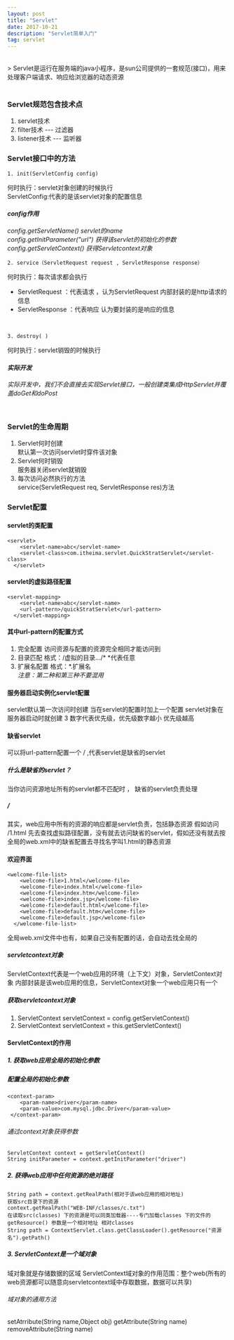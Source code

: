 ```yaml
---
layout: post
title: "Servlet"
date: 2017-10-21 
description: "Servlet简单入门"
tag: servlet 
--- 
```

<br>
> Servlet是运行在服务端的java小程序，是sun公司提供的一套规范(接口)，用来处理客户端请求、响应给浏览器的动态资源<br>

<br>

### Servlet规范包含技术点
1. servlet技术
2. filter技术 --- 过滤器
3. listener技术 --- 监听器

### Servlet接口中的方法
```
1. init(ServletConfig config)
```

何时执行：servlet对象创建的时候执行<br>
ServletConfig:代表的是该servlet对象的配置信息

#### *config作用*
*config.getServletName()   servlet的name*<br>
*config.getInitParameter("url") 获得该servlet的初始化的参数*<br>
*config.getServletContext()  获得Servletcontext对象*<br>

```
2. service（ServletRequest request , ServletResponse response）
```
何时执行：每次请求都会执行
- ServletRequest ：代表请求 ，认为ServletRequest 内部封装的是http请求的信息
- ServletResponse ：代表响应 认为要封装的是响应的信息<br>

<br>

```
3. destroy( )
```
何时执行：servlet销毁的时候执行

#### *实际开发*
*实际开发中，我们不会直接去实现Servlet接口，一般创建类集成HttpServlet并覆盖doGet和doPost*<br>

<br>

### Servlet的生命周期
1. Servlet何时创建<br>
默认第一次访问servlet时穿件该对象
2. Servlet何时销毁<br>
服务器关闭servlet就销毁
3. 每次访问必然执行的方法<br>
service(ServletRequest req, ServletResponse res)方法

### Servlet配置

#### servlet的类配置
```
<servlet>
    <servlet-name>abc</servlet-name>
    <servlet-class>com.itheima.servlet.QuickStratServlet</servlet-class> 
  </servlet>
```
#### servlet的虚拟路径配置

```
<servlet-mapping>
    <servlet-name>abc</servlet-name>
    <url-pattern>/quickStratServlet</url-pattern>
  </servlet-mapping>
```
#### 其中url-pattern的配置方式
1. 完全配置 访问资源与配置的资源完全相同才能访问到
2. 目录匹配 格式：/虚拟的目录.../*  *代表任意
3. 扩展名配置 格式：*.扩展名<br>
*注意：第二种和第三种不要混用*

#### 服务器启动实例化servlet配置
<p>servlet默认第一次访问时创建
当在servlet的配置时加上一个配置<load-on-starup> servlet对象在服务器启动时就创建
<load-on-starup>3<load-on-starup>  数字代表优先级，优先级数字越小 优先级越高
<p>

#### 缺省servlet
可以将url-pattern配置一个 / ,代表servlet是缺省的servlet

##### 什么是缺省的servlet？
当你访问资源地址所有的servlet都不匹配时 ， 缺省的servlet负责处理

##### <url-pattern>/</url-pattern>
其实，web应用中所有的资源的响应都是servlet负责，包括静态资源
假如访问 /1.html  先去查找虚拟路径配置，没有就去访问缺省的servlet，假如还没有就去按全局的web.xml中的缺省配置去寻找名字叫1.html的静态资源

#### 欢迎界面

```
<welcome-file-list>
    <welcome-file>1.html</welcome-file>
    <welcome-file>index.html</welcome-file>
    <welcome-file>index.htm</welcome-file>
    <welcome-file>index.jsp</welcome-file>
    <welcome-file>default.html</welcome-file>
    <welcome-file>default.htm</welcome-file>
    <welcome-file>default.jsp</welcome-file>
  </welcome-file-list>
```
全局web.xml文件中也有，如果自己没有配置的话，会自动去找全局的
##### servletcontext对象
ServletContext代表是一个web应用的环境（上下文）对象，ServletContext对象     内部封装是该web应用的信息，ServletContext对象一个web应用只有一个

##### 获取servletcontext对象
1. ServletContext servletContext = config.getServletContext()
2. ServletContext servletContext = this.getServletContext()

#### ServletContext的作用
##### 1. 获取web应用全局的初始化参数
##### 配置全局的初始化参数

```
<context-param>
    <param-name>driver</param-name>
    <param-value>com.mysql.jdbc.Driver</param-value>
 </context-param>
```
###### 通过context对象获得参数

```
ServletContext context = getServletContext()
String initParameter = context.getInitParameter("driver")
```
##### 2. 获得web应用中任何资源的绝对路径

```
String path = context.getRealPath(相对于该web应用的相对地址)
获取src目录下的资源
context.getRealPath("WEB-INF/classes/c.txt")
在读取src(classes) 下的资源是可以同类加载器----专门加载classes 下的文件的
getResource() 参数是一个相对地址 相对classes
String path = ContextServlet.class.getClassLoader().getResource("资源名").getPath()
```
##### 3. ServletContext是一个域对象
域对象就是存储数据的区域
ServletContext域对象的作用范围：整个web(所有的web资源都可以随意向servletcontext域中存取数据，数据可以共享)
###### 域对象的通用方法
setAtrribute(String name,Object obj)
getAttribute(String name)
removeAttribute(String name)

